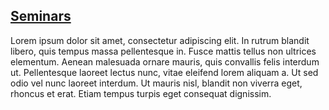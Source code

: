 ## [Seminars](#)

Lorem ipsum dolor sit amet, consectetur adipiscing elit. In rutrum blandit libero, quis tempus massa pellentesque in. Fusce mattis tellus non ultrices elementum. Aenean malesuada ornare mauris, quis convallis felis interdum ut. Pellentesque laoreet lectus nunc, vitae eleifend lorem aliquam a. Ut sed odio vel nunc laoreet interdum. Ut mauris nisl, blandit non viverra eget, rhoncus et erat. Etiam tempus turpis eget consequat dignissim.